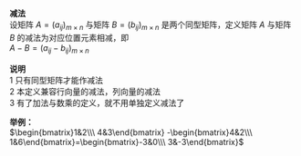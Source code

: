 **减法**  
设矩阵 $A=(a_{ij})_{m\times n}$ 与矩阵 $B=(b_{ij})_{m\times n}$ 是两个同型矩阵，定义矩阵 $A$ 与矩阵 $B$ 的减法为对应位置元素相减，即  
 $A-B=(a_{ij}-b_{ij})_{m\times n}$   
  
**说明**  
1 只有同型矩阵才能作减法  
2 本定义兼容行向量的减法，列向量的减法  
3 有了加法与数乘的定义，就不用单独定义减法了  
  
**举例：**  
 $\begin{bmatrix}1&2\\\ 4&3\end{bmatrix}  
-\begin{bmatrix}4&2\\\ 1&6\end{bmatrix}=\begin{bmatrix}-3&0\\\ 3&-3\end{bmatrix}$   
